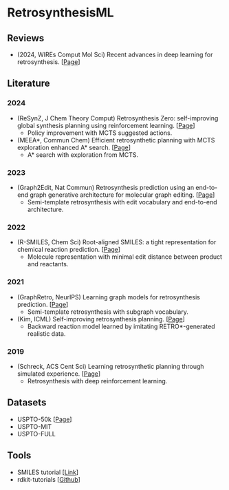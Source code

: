 # RetrosynthesisML

## Reviews

* (2024, WIREs Comput Mol Sci) Recent advances in deep learning for retrosynthesis.
  [[Page](./Literature/zhong2024recent.markdown)]

## Literature

### 2024
* (ReSynZ, J Chem Theory Comput) Retrosynthesis Zero: self-improving global synthesis planning using reinforcement learning.
  [[Page](./Literature/guo2024retrosynthesis.markdown)]
  - Policy improvement with MCTS suggested actions.
* (MEEA*, Commun Chem) Efficient retrosynthetic planning with MCTS exploration enhanced A* search.
[[Page](./Literature/zhao2024efficient.markdown)]
  - A* search with exploration from MCTS.

### 2023
* (Graph2Edit, Nat Commun) Retrosynthesis prediction using an end-to-end graph generative architecture for molecular graph editing.
  [[Page](./Literature/zhong2023retrosynthesis.markdown)]
  - Semi-template retrosynthesis with edit vocabulary and end-to-end architecture.

### 2022
* (R-SMILES, Chem Sci) Root-aligned SMILES: a tight representation for chemical reaction prediction.
[[Page](./Literature/zhong2022rootaligned.markdown)]
  - Molecule representation with minimal edit distance between product and reactants.

### 2021
* (GraphRetro, NeurIPS) Learning graph models for retrosynthesis prediction. 
[[Page](./Literature/somnath2021learning.markdown)]
  - Semi-template retrosynthesis with subgraph vocabulary.
* (Kim, ICML) Self-improving retrosynthesis planning.
[[Page](./Literature/kim2021selfimproved.markdown)]
  -  Backward reaction model learned by imitating RETRO*-generated realistic data.

### 2019
* (Schreck, ACS Cent Sci) Learning retrosynthetic planning through simulated experience. 
[[Page](./Literature/schreck2019learning.markdown)]
  - Retrosynthesis with deep reinforcement learning.

## Datasets
* USPTO-50k [[Page](./Datasets/USPTO-50k.markdown)]
* USPTO-MIT
* USPTO-FULL

## Tools
* SMILES tutorial [[Link](https://chemicbook.com/2021/02/13/smiles-strings-explained-for-beginners-part-1.html)]
* rdkit-tutorials [[Github](https://github.com/rdkit/rdkit-tutorials?tab=License-1-ov-file)]
